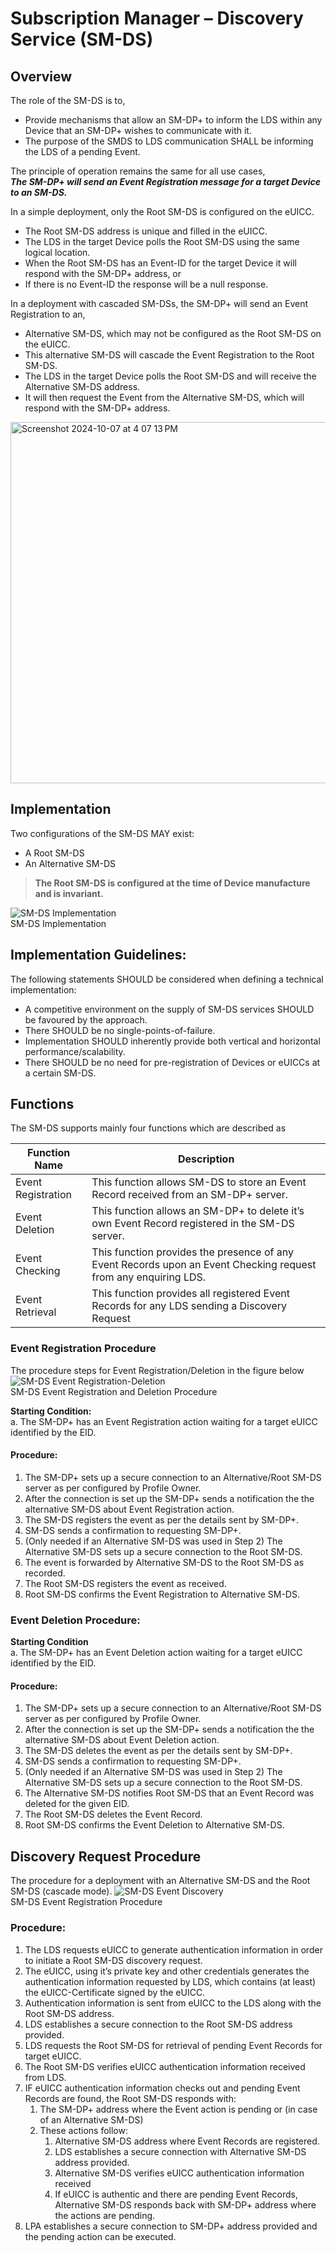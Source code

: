 # Subscription Manager – Discovery Service (SM-DS)

## Overview
The role of the SM-DS is to,  
- Provide mechanisms that allow an SM-DP+ to inform the LDS within any Device that an SM-DP+ wishes to communicate with it.
- The purpose of the SMDS to LDS communication SHALL be informing the LDS of a pending Event.

The principle of operation remains the same for all use cases,  
_**The SM-DP+ will send an Event Registration message for a target Device to an SM-DS.**_  

In a simple deployment, only the Root SM-DS is configured on the eUICC.
- The Root SM-DS address is unique and filled in the eUICC.
- The LDS in the target Device polls the Root SM-DS using the same logical location.
- When the Root SM-DS has an Event-ID for the target Device it will respond with the SM-DP+ address, or
- If there is no Event-ID the response will be a null response.

In a deployment with cascaded SM-DSs, the SM-DP+ will send an Event Registration to an,
- Alternative SM-DS, which may not be configured as the Root SM-DS on the eUICC.
- This alternative SM-DS will cascade the Event Registration to the Root SM-DS.
- The LDS in the target Device polls the Root SM-DS and will receive the Alternative SM-DS address.
- It will then request the Event from the Alternative SM-DS, which will respond with the SM-DP+ address.

<img width="578" alt="Screenshot 2024-10-07 at 4 07 13 PM" src="https://github.com/user-attachments/assets/2d5562ad-8ddc-4ca2-8437-36a067339389">

## Implementation
Two configurations of the SM-DS MAY exist:
 - A Root SM-DS
 - An Alternative SM-DS

> **The Root SM-DS is configured at the time of Device manufacture and is invariant.**

![SM-DS Implementation](../assets/images/SM-DS_implementation.png "SM-DS Implementation")  
SM-DS Implementation

## Implementation Guidelines:
The following statements SHOULD be considered when defining a technical implementation:
- A competitive environment on the supply of SM-DS services SHOULD be favoured by the approach.
- There SHOULD be no single-points-of-failure.
- Implementation SHOULD inherently provide both vertical and horizontal performance/scalability.
- There SHOULD be no need for pre-registration of Devices or eUICCs at a certain SM-DS.

## Functions
The SM-DS supports mainly four functions which are described as

| Function Name | Description |
| --- | --- |
| Event Registration | This function allows SM-DS to store an Event Record received from an SM-DP+ server. |
| Event Deletion | This function allows an SM-DP+ to delete it’s own Event Record registered in the SM-DS server. |
| Event Checking | This function provides the presence of any Event Records upon an Event Checking request from any enquiring LDS. |
| Event Retrieval | This function provides all registered Event Records for any LDS sending a Discovery Request |

### Event Registration Procedure  

The procedure steps for Event Registration/Deletion in the figure below  
![SM-DS Event Registration-Deletion](../assets/images/SM-DS_Event_regDel.png "SM-DS Event Registration and Deletion Procedure")  
SM-DS Event Registration and Deletion Procedure

**Starting Condition:**   
a. The SM-DP+ has an Event Registration action waiting for a target eUICC identified by the EID.  

#### Procedure: 
1. The SM-DP+ sets up a secure connection to an Alternative/Root SM-DS server as per configured by Profile Owner.
2. After the connection is set up the SM-DP+ sends a notification the the alternative SM-DS about Event Registration action.
3. The SM-DS registers the event as per the details sent by SM-DP+.
4. SM-DS sends a confirmation to requesting SM-DP+.
5. (Only needed if an Alternative SM-DS was used in Step 2) The Alternative SM-DS sets up a secure connection to the Root SM-DS.
6. The event is forwarded by Alternative SM-DS to the Root SM-DS as recorded.
7. The Root SM-DS registers the event as received.
8. Root SM-DS confirms the Event Registration to Alternative SM-DS.

### Event Deletion Procedure:

**Starting Condition**  
a. The SM-DP+ has an Event Deletion action waiting for a target eUICC identified by the EID.

#### Procedure: 
1. The SM-DP+ sets up a secure connection to an Alternative/Root SM-DS server as per configured by Profile Owner.
2. After the connection is set up the SM-DP+ sends a notification the the alternative SM-DS about Event Deletion action.
3. The SM-DS deletes the event as per the details sent by SM-DP+.
4. SM-DS sends a confirmation to requesting SM-DP+.
5. (Only needed if an Alternative SM-DS was used in Step 2) The Alternative SM-DS sets up a secure connection to the Root SM-DS.
6. The Alternative SM-DS notifies Root SM-DS that an Event Record was deleted for the given EID.
7. The Root SM-DS deletes the Event Record.
8. Root SM-DS confirms the Event Deletion to Alternative SM-DS.

## Discovery Request Procedure  
The procedure for a deployment with an Alternative SM-DS and the Root SM-DS (cascade mode).
![SM-DS Event Discovery](../assets/images/SM-DS_event_discovery.png "SM-DS Event Registration Procedure")  
SM-DS Event Registration Procedure

### Procedure:  
1. The LDS requests eUICC to generate authentication information in order to initiate a Root SM-DS discovery request.
2. The eUICC, using it’s private key and other credentials generates the authentication information requested by LDS, which contains (at least) the eUICC-Certificate signed by the eUICC.
3. Authentication information is sent from eUICC to the LDS along with the Root SM-DS address.
4. LDS establishes a secure connection to the Root SM-DS address provided.
5. LDS requests the Root SM-DS for retrieval of pending Event Records for target eUICC.
6. The Root SM-DS verifies eUICC authentication information received from LDS.
7. IF eUICC authentication information checks out and pending Event Records are found, the Root SM-DS responds with:
    1. The SM-DP+ address where the Event action is pending
    or (in case of an Alternative SM-DS)
    2. These actions follow:
        1. Alternative SM-DS address where Event Records are registered.
        2. LDS establishes a secure connection with Alternative SM-DS address provided.
        3. Alternative SM-DS verifies eUICC authentication information received
        4. If eUICC is authentic and there are pending Event Records, Alternative SM-DS responds back with SM-DP+ address where the actions are pending.
8. LPA establishes a secure connection to SM-DP+ address provided and the pending action can be executed.
